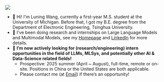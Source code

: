 ![](https://komarev.com/ghpvc/?username=wln20)
- 🌱 Hi! I'm Luning Wang, currently a first-year M.S. student at the University of Michigan. Before that, I got my B.E. degree from the Department of Electronic Engineering, Tsinghua University.
- 🔭 I've been doing research and internships on Large Language Models and Multimodal Models, see my <a href='https://wln20.github.io'>Homepage</a> and <a href='https://www.linkedin.com/in/wangluning/'>LinkedIn</a> for more details.
- 💬 **I’m now actively looking for (research/engineering) intern opportunities in the field of LLMs, MLSys, and potentially other AI & Data-Science related fields!**
  - Prospective: 2025 summer (April ~ August), full-time, remote or on-site. Positions in China or the United States are both applicable.
  - Please contact me (at <a href='mailto:wangluning2@gmail.com'>Email</a>) if there’s an opportunity!
